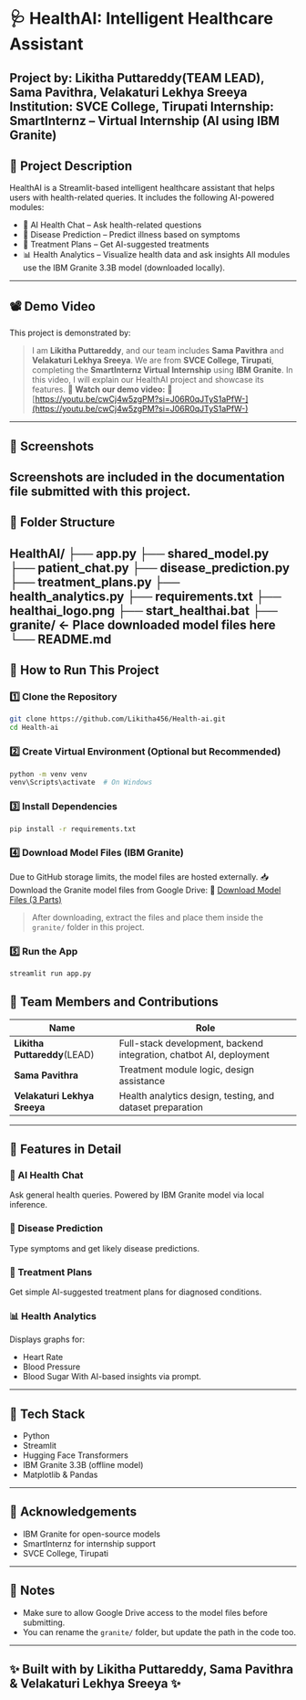 # 🩺 HealthAI: Intelligent Healthcare Assistant
**Project by:** Likitha Puttareddy(TEAM LEAD), Sama Pavithra, Velakaturi Lekhya Sreeya
**Institution:** SVCE College, Tirupati
**Internship:** SmartInternz – Virtual Internship (AI using IBM Granite)
---
## 📌 Project Description
HealthAI is a Streamlit-based intelligent healthcare assistant that helps users with health-related queries.
It includes the following AI-powered modules:
* 💬 AI Health Chat – Ask health-related questions
* 🦠 Disease Prediction – Predict illness based on symptoms
* 💊 Treatment Plans – Get AI-suggested treatments
* 📊 Health Analytics – Visualize health data and ask insights
All modules use the IBM Granite 3.3B model (downloaded locally).
---
## 📽️ Demo Video
This project is demonstrated by:
> I am **Likitha Puttareddy**, and our team includes **Sama Pavithra** and **Velakaturi Lekhya Sreeya**.
> We are from **SVCE College, Tirupati**, completing the **SmartInternz Virtual Internship** using **IBM Granite**.
> In this video, I will explain our HealthAI project and showcase its features.
🎥 **Watch our demo video:**
🔗 [https://youtu.be/cwCj4w5zgPM?si=J06R0qJTyS1aPfW-](https://youtu.be/cwCj4w5zgPM?si=J06R0qJTyS1aPfW-)
---
## 📸 Screenshots
Screenshots are included in the documentation file submitted with this project.
---
## 📁 Folder Structure
HealthAI/
├── app.py
├── shared\_model.py
├── patient\_chat.py
├── disease\_prediction.py
├── treatment\_plans.py
├── health\_analytics.py
├── requirements.txt
├── healthai\_logo.png
├── start\_healthai.bat
├── granite/         ← Place downloaded model files here
└── README.md
---
## 🚀 How to Run This Project
### 1️⃣ Clone the Repository
```bash
git clone https://github.com/Likitha456/Health-ai.git
cd Health-ai
```
### 2️⃣ Create Virtual Environment (Optional but Recommended)
```bash
python -m venv venv
venv\Scripts\activate  # On Windows
```
### 3️⃣ Install Dependencies
```bash
pip install -r requirements.txt
```
### 4️⃣ Download Model Files (IBM Granite)
Due to GitHub storage limits, the model files are hosted externally.
📥 Download the Granite model files from Google Drive:
🔗 [Download Model Files (3 Parts)](https://drive.google.com/file/d/1DOIGsywV6mKxiYrYz20Ef1tzYV3B9Lv9/view?usp=drive_link)
> After downloading, extract the files and place them inside the `granite/` folder in this project.
### 5️⃣ Run the App
```bash
streamlit run app.py
```
## 👥 Team Members and Contributions

| Name                         | Role                                                                |
| ---------------------------- | ------------------------------------------------------------------- |
| **Likitha Puttareddy**(LEAD) |Full-stack development, backend integration, chatbot AI, deployment |
| **Sama Pavithra**            | Treatment module logic, design assistance                           |
| **Velakaturi Lekhya Sreeya** | Health analytics design, testing, and dataset preparation           |
---
## 🧪 Features in Detail
### 💬 AI Health Chat
Ask general health queries. Powered by IBM Granite model via local inference.
### 🦠 Disease Prediction
Type symptoms and get likely disease predictions.
### 💊 Treatment Plans
Get simple AI-suggested treatment plans for diagnosed conditions.
### 📊 Health Analytics
Displays graphs for:
* Heart Rate
* Blood Pressure
* Blood Sugar
With AI-based insights via prompt.
---
## 🧠 Tech Stack
* Python
* Streamlit
* Hugging Face Transformers
* IBM Granite 3.3B (offline model)
* Matplotlib & Pandas
---
## 🙏 Acknowledgements
* IBM Granite for open-source models
* SmartInternz for internship support
* SVCE College, Tirupati
---
## 🔐 Notes
* Make sure to allow Google Drive access to the model files before submitting.
* You can rename the `granite/` folder, but update the path in the code too.
---
✨ Built with  by Likitha Puttareddy, Sama Pavithra & Velakaturi Lekhya Sreeya ✨
---
